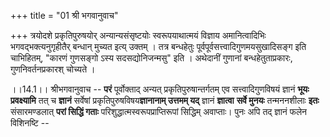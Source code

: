 +++
title = "01 श्री भगवानुवाच"

+++
त्रयोदशे प्रकृतिपुरुषयोर् अन्यान्यसंसृष्टयोः स्वरूपयाथात्मयं विज्ञाय अमानित्वादिभिः भगवद्भक्त्यनुगृहीतैर् बन्धान् मुच्यत इत्य् उक्तम् । तत्र बन्धहेतुः पूर्वपूर्वसत्त्वादिगुणमयसुखादिसङ्ग इति चाभिहितम्, "कारणं गुणसङ्गो ऽस्य सदसद्योनिजन्मसु" इति । अथेदानीं गुणानां बन्धहेतुताप्रकारः, गुणनिवर्तनप्रकारश् चोच्यते ।

।।14.1।। श्रीभगवानुवाच -- **परं** पूर्वोक्ताद् अन्यत्
प्रकृतिपुरुषान्तर्गतम् एव सत्त्वादिगुणविषयं ज्ञानं **भूयः प्रवक्ष्यामि**
तत् च **ज्ञानं** सर्वेषां प्रकृतिपुरुषविषय**ज्ञानानाम् उत्तमम् यद्**
ज्ञानं **ज्ञात्वा** **सर्वे मुनयः** तन्मननशीलाः **इतः** संसारमण्डलात्
**परां सिद्धिं गताः** परिशुद्धात्मस्वरूपप्राप्तिरूपां सिद्धिम्
अवाप्ताः। पुनः अपि तद् ज्ञानं फलेन विशिनष्टि --
